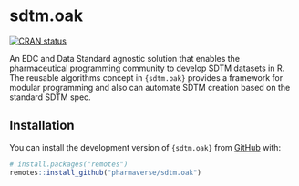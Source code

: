 
<!-- README.md is generated from README.Rmd. Please edit that file -->

# sdtm.oak

<!-- badges: start -->

[![CRAN
status](https://www.r-pkg.org/badges/version/sdtm.oak)](https://CRAN.R-project.org/package=sdtm.oak)
<!-- badges: end -->

An EDC and Data Standard agnostic solution that enables the
pharmaceutical programming community to develop SDTM datasets in R. The
reusable algorithms concept in `{sdtm.oak}` provides a framework for
modular programming and also can automate SDTM creation based on the
standard SDTM spec.

## Installation

You can install the development version of `{sdtm.oak}` from
[GitHub](https://github.com/pharmaverse/sdtm.oak/) with:

``` r
# install.packages("remotes")
remotes::install_github("pharmaverse/sdtm.oak")
```
